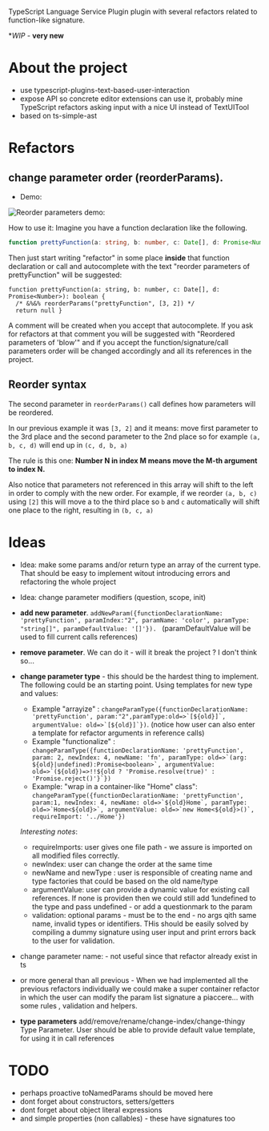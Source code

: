 TypeScript Language Service Plugin plugin with several refactors related to function-like signature. 

**WIP* - **very new** 

# About the project

 * use typescript-plugins-text-based-user-interaction
 * expose API so concrete editor extensions can use it, probably mine TypeScript refactors asking input with a nice UI instead of TextUITool
 * based on ts-simple-ast


# Refactors 

## change parameter order (reorderParams). 

 * Demo: 

![Reorder parameters demo:](https://github.com/cancerberoSgx/typescript-plugins-of-mine/blob/master/typescript-plugin-function-signature-refactors/doc-assets/reorderParamsVsCode.gif?raw=true?p=.gif)

How to use it: Imagine you have a function declaration like the following. 

```ts
function prettyFunction(a: string, b: number, c: Date[], d: Promise<Number>): boolean { return null }
```

Then just start writing "refactor" in some place **inside** that function declaration or call and autocomplete with the text "reorder parameters of prettyFunction" will be suggested: 

```
function prettyFunction(a: string, b: number, c: Date[], d: Promise<Number>): boolean { 
  /* &%&% reorderParams("prettyFunction", [3, 2]) */
  return null }
```

A comment will be created when you accept that autocomplete. If you ask for refactors at that comment you will be suggested with "Reordered parameters of 'blow'" and if you accept the function/signature/call parameters order will be changed accordingly and all its references in the project.

## Reorder syntax

The second parameter in `reorderParams()` call defines how parameters will be reordered. 

In our previous example it was `[3, 2]` and it means: move first parameter to the 3rd place and the second parameter to the 2nd place so for example `(a, b, c, d)` will end up in `(c, d, b, a)`

The rule is this one: **Number N in index M means move the M-th argument to index N.**

Also notice that parameters not referenced in this array will shift to the left in order to comply with the new order. For example, if we reorder `(a, b, c)` using `[2]` this will move a to the third place so `b` and `c` automatically will shift one place to the right, resulting in `(b, c, a)` 



# Ideas 

 * Idea: make some params and/or return type an array of the current type. That should be easy to implement witout introducing errors and refactoring the whole project
 * Idea: change parameter modifiers (question, scope, init)
 * **add new parameter**. `addNewParam({functionDeclarationName: 'prettyFunction', paramIndex:"2", paramName: 'color', paramType: "string[]", paramDefaultValue: '[]'}). ` (paramDefaultValue will be used to fill current calls references)
 * **remove parameter**. We can do it - will it break the project ? I don't think so...
 * **change parameter type** - this should be the hardest thing to implement. The following could be an starting point. Using templates for new type and values:  
   * Example  "arrayize" : ```changeParamType({functionDeclarationName: 'prettyFunction', param:"2",paramType:old=>`[${old}]`, argumentValue: old=>`[${old}]`})```. (notice how user can also enter a template for refactor arguments in reference calls) 
   * Example "functionalize" : ```changeParamType({functionDeclarationName: 'prettyFunction', param: 2, newIndex: 4, newName: 'fn', paramType: old=>`(arg: ${old}|undefined):Promise<boolean>`, argumentValue: old=>`(${old})=>!!${old ? 'Promise.resolve(true)' : 'Promise.reject()'}`})```
   * Example: "wrap in a container-like "Home" class": ```changeParamType({functionDeclarationName: 'prettyFunction', param:1, newIndex: 4, newName: old=>`${old}Home`, paramType: old=>`Home<${old}>`, argumentValue: old=>`new Home<${old}>()`, requireImport: '../Home'})```

    *Interesting notes*: 

      * requireImports: user gives one file path - we assure is imported on all modified files correctly.
      * newIndex: user can change the order at the same time
      * newName and newType : user is responsible of creating name and type factories that could be based on the old name/type
      * argumentValue: user can provide a dynamic value for existing call references. If none is providen then we could still add 1undefined to the type and pass undefined - or add a questionmark to the param
      * validation: optional params - must be to the end - no args qith same name, invalid types or identifiers. THis should be easily solved by compiling a dummy signature using user input and print errors back to the user for validation. 


 * change parameter name: - not useful since that refactor already exist in ts
 * or more general than all previous - When we had implemented all the previous refactors individually we could make a super container refactor in which the user can modify the param list signature a piaccere... with some rules , validation and helpers. 
 * **type parameters** add/remove/rename/change-index/change-thingy Type Parameter. User should be able to provide default value template, for using it in call references 

# TODO

  * perhaps proactive toNamedParams should be moved here
  * dont forget about constructors, setters/getters
  * dont forget about object literal expressions
  * and simple properties (non callables) - these have signatures too
